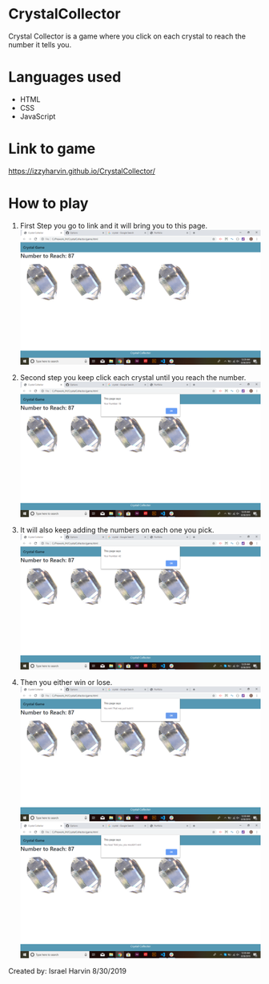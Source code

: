 # CrystalCollector

Crystal Collector is a game where you click on each crystal to reach the number it tells you.

# Languages used

- HTML
- CSS
- JavaScript

# Link to game

https://izzyharvin.github.io/CrystalCollector/

# How to play

1. First Step you go to link and it will bring you to this page.
![home page](/pictures/crystal_page.png)

2. Second step you keep click each crystal until you reach the number.
![click crystal](/pictures/crystal_click.png)

3. It will also keep adding the numbers on each one you pick.
![add numbers](/pictures/crystal_addnumbers.png)

4. Then you either win or lose.
![win](/pictures/crystal_win.png)
![lose](/pictures/crystal_lose.png)

Created by:
Israel Harvin 8/30/2019